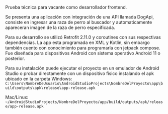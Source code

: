 Prueba técnica para vacante como desarrollador frontend.

Se presenta una aplicación con integración de una API  llamada DogApi, consiste en ingresar una raza de perro al buscador y automaticamente apareceran imagen
de la raza de perro especificada.

Para su desarrollo se utilizó Retrofit 2.11.0 y coroutines con sus respectivas dependencias.
La app esta programada en XML y Kotlin, sin embargo también cuento con conocimiento para programarla con jetpack compose.
Fue diseñada para dispositivos Android con sistema operativo Android 11 o posterior.

Para su instalación puede ejecutar el proyecto en un emulador de Android Studio o probar directamente con un dispositivo fisico instalando el apk ubicado en la carpeta 
Windows: `C:\Users\NombreDeUsuario\AndroidStudioProjects\NombreDelProyecto\app\build\outputs\apk\release\app-release.apk`


Mac/Linux: `~/AndroidStudioProjects/NombreDelProyecto/app/build/outputs/apk/release/app-release.apk`

